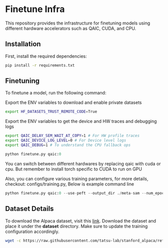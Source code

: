 # Finetune Infra

This repository provides the infrastructure for finetuning models using different hardware accelerators such as QAIC, CUDA, and CPU.

## Installation

First, install the required dependencies:

```bash
pip install -r requirements.txt
```

## Finetuning
To finetune a model, run the following command:

Export the ENV variables to download and enable private datasets
```bash
export HF_DATASETS_TRUST_REMOTE_CODE=True
```

Export the ENV variables to get the device and HW traces and debugging logs
```bash
export QAIC_DELAY_SEM_WAIT_AT_COPY=1 # For HW profile traces
export QAIC_DEVICE_LOG_LEVEL=0 # For Device level logs
export QAIC_DEBUG=1 # To understand the CPU fallback ops
```

```python
python finetune.py qaic:0
```
You can switch between different hardwares by replacing qaic with cuda or cpu. But remember to install torch specific to CUDA to run on GPU

Also, you can configure various training parameters, for more details, checkout: configs/training.py, Below is example command line

```python
python finetune.py qaic:0 --use-peft --output_dir ./meta-sam --num_epochs 2 --context_length 256 
```

## Dataset Details
To download the Alpaca dataset, visit this [link](https://raw.githubusercontent.com/tatsu-lab/stanford_alpaca/refs/heads/main/alpaca_data.json). Download the dataset and place it under the **dataset** directory. Make sure to update the training configuration accordingly.
```bash
wget -c https://raw.githubusercontent.com/tatsu-lab/stanford_alpaca/refs/heads/main/alpaca_data.json -P dataset/
```

